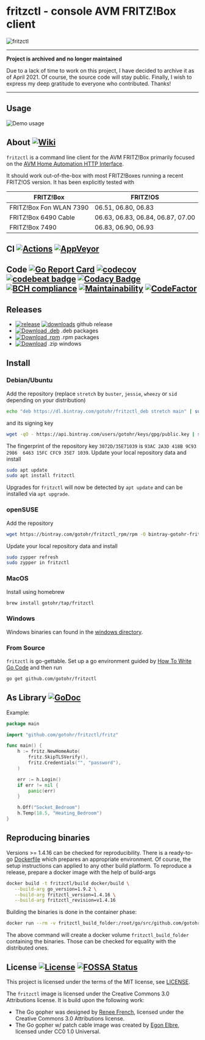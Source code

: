 # fritzctl - console AVM FRITZ!Box client

![fritzctl](/images/fritzctl.png?raw=true "fritzctl")

---
**Project is archived and no longer maintained**

Due to a lack of time to work on this project, I have decided to archive it as of April 2021.
Of course, the source code will stay public.
Finally, I wish to express my deep gratitude to everyone who contributed. Thanks!

---

## Usage

![Demo usage](/images/fritzctl_demo.gif?raw=true "Demo usage")

## About [![Wiki](https://img.shields.io/badge/wiki-home-brightgreen.svg)](https://github.com/gotohr/fritzctl/wiki)

`fritzctl` is a command line client for the AVM FRITZ!Box primarily focused on the
[AVM Home Automation HTTP Interface](https://avm.de/fileadmin/user_upload/Global/Service/Schnittstellen/AHA-HTTP-Interface.pdf).

It should work out-of-the-box with most FRITZ!Boxes running a recent FRITZ!OS version. It has been explicitly tested with

| FRITZ!Box | FRITZ!OS |
| --- | --- |
| FRITZ!Box Fon WLAN 7390 | 06.51, 06.80, 06.83 |
| FRITZ!Box 6490 Cable | 06.63, 06.83, 06.84, 06.87, 07.00 |
| FRITZ!Box 7490 | 06.83, 06.90, 06.93 |

## CI [![Actions](https://github.com/gotohr/fritzctl/workflows/Continuous%20Integration/badge.svg)](https://github.com/gotohr/fritzctl/actions) [![AppVeyor](https://ci.appveyor.com/api/projects/status/k7qqx91w6mja3u7h?svg=true&passingText=Windows%20-%20OK&failingText=Windows%20-%20failed&pendingText=Windows%20-%20pending)](https://ci.appveyor.com/project/gotohr/fritzctl)

## Code [![Go Report Card](https://goreportcard.com/badge/github.com/gotohr/fritzctl)](https://goreportcard.com/report/github.com/gotohr/fritzctl) [![codecov](https://codecov.io/gh/gotohr/fritzctl/branch/master/graph/badge.svg)](https://codecov.io/gh/gotohr/fritzctl) [![codebeat badge](https://codebeat.co/badges/605cf539-21dd-4a60-a892-e0d6da3021fe)](https://codebeat.co/projects/github-com-gotohr-fritzctl) [![Codacy Badge](https://api.codacy.com/project/badge/Grade/356d5568f61e40c3ad430786f766231e)](https://www.codacy.com/app/bjoern.pirnay/fritzctl?utm_source=github.com&utm_medium=referral&utm_content=gotohr/fritzctl&utm_campaign=badger) [![BCH compliance](https://bettercodehub.com/edge/badge/gotohr/fritzctl?branch=master)](https://bettercodehub.com/results/gotohr/fritzctl) [![Maintainability](https://api.codeclimate.com/v1/badges/0dbf66a5ad3c5e059656/maintainability)](https://codeclimate.com/github/gotohr/fritzctl/maintainability) [![CodeFactor](https://www.codefactor.io/repository/github/gotohr/fritzctl/badge)](https://www.codefactor.io/repository/github/gotohr/fritzctl)

## Releases
*   [![release](https://img.shields.io/github/release/gotohr/fritzctl.svg)](https://github.com/gotohr/fritzctl/releases/latest) [![downloads](https://img.shields.io/github/downloads/gotohr/fritzctl/total.svg)](https://github.com/gotohr/fritzctl/releases/latest) github release
*   [![Download .deb](https://api.bintray.com/packages/gotohr/fritzctl_deb/fritzctl/images/download.svg)](https://bintray.com/gotohr/fritzctl_deb/fritzctl/_latestVersion)
    .deb packages
*   [![Download .rpm](https://api.bintray.com/packages/gotohr/fritzctl_rpm/fritzctl/images/download.svg)](https://bintray.com/gotohr/fritzctl_rpm/fritzctl/_latestVersion)
    .rpm packages 
*   [![Download](https://api.bintray.com/packages/gotohr/fritzctl_win/fritzctl/images/download.svg)](https://bintray.com/gotohr/fritzctl_win/fritzctl/_latestVersion)
    .zip windows

## Install

### Debian/Ubuntu

Add the repository (replace `stretch` by `buster`, `jessie`, `wheezy` or `sid` depending on your distribution)

```sh
echo "deb https://dl.bintray.com/gotohr/fritzctl_deb stretch main" | sudo tee -a /etc/apt/sources.list
```

and its signing key

```sh
wget -qO - https://api.bintray.com/users/gotohr/keys/gpg/public.key | sudo apt-key add -
```

The fingerprint of the repository key `3072D/35E71039` is
`93AC 2A3D 418B 9C93 2986  6463 15FC CFC9 35E7 1039`.
Update your local repository data and install

```sh
sudo apt update
sudo apt install fritzctl
```

Upgrades for `fritzctl` will now be detected by `apt update` and can be installed via `apt upgrade`. 

### openSUSE

Add the repository

```sh
wget https://bintray.com/gotohr/fritzctl_rpm/rpm -O bintray-gotohr-fritzctl_rpm.repo && sudo zypper ar -f bintray-gotohr-fritzctl_rpm.repo && rm bintray-gotohr-fritzctl_rpm.repo
```

Update your local repository data and install

```sh
sudo zypper refresh
sudo zypper in fritzctl
```

### MacOS

Install using homebrew

```sh
brew install gotohr/tap/fritzctl
```

### Windows

Windows binaries can found in the [windows directory](https://dl.bintray.com/gotohr/fritzctl_win/).

### From Source

`fritzctl` is go-gettable. Set up a go environment guided by [How To Write Go Code](http://golang.org/doc/code.html)
and then run
```sh
go get github.com/gotohr/fritzctl
```

## As Library [![GoDoc](https://godoc.org/github.com/gotohr/fritzctl?status.svg)](https://godoc.org/github.com/gotohr/fritzctl)

Example:
```go
package main

import "github.com/gotohr/fritzctl/fritz"

func main() { 
	h := fritz.NewHomeAuto(
		fritz.SkipTLSVerify(),
		fritz.Credentials("", "password"),
	)

	err := h.Login()
	if err != nil {
		panic(err)
	}

	h.Off("Socket_Bedroom")
	h.Temp(18.5, "Heating_Bedroom")
}
```

## Reproducing binaries

Versions >= 1.4.16 can be checked for reproducibility. There is a ready-to-go [Dockerfile](docker/build/Dockerfile)
which prepares an appropriate environment. Of course, the setup instructions can applied to any other build platform.
To reproduce a release, prepare a docker image with the help of build-args
```sh
docker build -t fritzctl/build docker/build \
   --build-arg go_version=1.9.2 \
   --build-arg fritzctl_version=1.4.16 \
   --build-arg fritzctl_revision=v1.4.16
```
Building the binaries is done in the container phase:
```sh
docker run --rm -v fritzctl_build_folder:/root/go/src/github.com/gotohr/fritzctl/build fritzctl/build
```
The above command will create a docker volume `fritzctl_build_folder` containing the binaries. Those can be checked for
equality with the distributed ones.

## License [![License](https://img.shields.io/github/license/gotohr/fritzctl.svg)](https://opensource.org/licenses/MIT) [![FOSSA Status](https://app.fossa.io/api/projects/git%2Bhttps%3A%2F%2Fgithub.com%2Fgotohr%2Ffritzctl.svg?type=shield)](https://app.fossa.com/reports/aee04b1a-57e1-4ddc-aee9-f6beaa3fe2e6)

This project is licensed under the terms of the MIT license, see [LICENSE](https://github.com/gotohr/fritzctl/blob/master/LICENSE).

The `fritzctl` image is licensed under the Creative Commons 3.0 Attributions license. It is build upon the following work:

*   The Go gopher was designed by [Renee French](http://reneefrench.blogspot.com/), licensed under the Creative Commons 3.0 Attributions license.
*   The Go gopher w/ patch cable image was created by [Egon Elbre](http://egonelbre.com), licensed under CC0 1.0 Universal.
